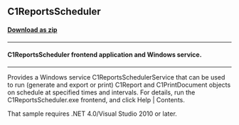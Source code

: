 ## C1ReportsScheduler
#### [Download as zip](https://minhaskamal.github.io/DownGit/#/home?url=https://github.com/GrapeCity/ComponentOne-WinForms-Samples/tree/master/NetFramework\Reports\C1Report\Cs\C1ReportsScheduler)
____
#### C1ReportsScheduler frontend application and Windows service.
____
Provides a Windows service C1ReportsSchedulerService that can be used to run (generate and export or print) C1Report and C1PrintDocument objects on schedule at specified times and intervals. For details, run the C1ReportsScheduler.exe frontend, and click Help | Contents. 

That sample requires .NET 4.0/Visual Studio 2010 or later. 